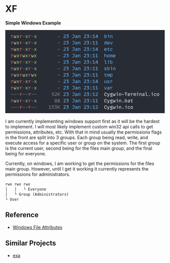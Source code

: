 # XF

**Simple Windows Example** 

![Simple Windows Example](./assets/windows-example.png)

I am currently implementing windows support first as it will be the hardest to implement. I will most likely implement custom win32 api calls to get permissions, attributes, etc. With that in mind usually the permissions flags in the front are split into 3 groups. Each group being read, write, and execute access for a specific user or group on the system. The first group is the current user, second being for the files main group, and the final being for everyone.

Currently, on windows, I am working to get the permissions for the files main group. However, until I get it working it currently represents the permissions for administrators.

```plaintext
rwx rwx rwx
│   │   └ Everyone
│   └ Group (Administrators)
└ User
```

## Reference

- [Windows File Attributes](https://gist.github.com/CMCDragonkai/657e940bc3802047ea7b314e80d65d15)

## Similar Projects

- [exa](https://github.com/ogham/exa/tree/master)
